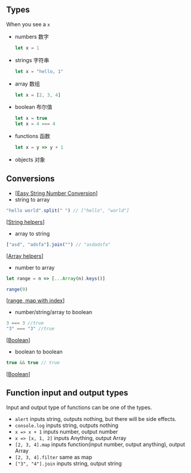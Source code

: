 ## Types
When you see a `x`
- numbers 数字
	```js
	let x = 1
	```
- strings 字符串
	```js
	let x = "hello, 1"
	```
- array 数组
	``` js
	let x = [2, 3, 4]
	```
- boolean 布尔值
   ```js
   let x = true
   let x = 4 === 4
   ```
- functions 函数
	```js
	let x = y => y + 1
	```
- objects 对象

## Conversions
- [[Easy String Number Conversion]]
- string to array
```js
"hello world".split(" ") // ["hello", "world"]
```
[[String helpers]]

- array to string
```js
["asd", "adsfa"].join("") // "asdadsfa"
```
[[Array helpers]]

- number to array
```js
let range = n => [...Array(n).keys()]

range(9)

```
[[range, map with index]]

- number/string/array to boolean
```js
3 === 3 //true
"3" === "3" //true
```
[[Boolean]]

- boolean to boolean
```js
true && true // true
```
[[Boolean]]


## Function input and output types

Input and output type of functions can be one of the types.

- `alert` inputs string, outputs nothing,
but there will be side effects.
- `console.log` inputs string, outputs nothing
- `x => x + 1` inputs number, output number
- `x => [x, 1, 2]` inputs Anything, output Array
- `[2, 3, 4].map` inputs function(input number, output anything), output Array
- `[2, 3, 4].filter` same as map
- `["3", "4"].join` inputs string, output string

[//begin]: # "Autogenerated link references for markdown compatibility"
[Easy String Number Conversion]: <../Lesson 5/Easy String Number Conversion> "Easy String Number Conversion"
[String helpers]: <../Lesson 4/String helpers> "String helpers"
[Array helpers]: <../Lesson 4/Array helpers> "Array helpers"
[range, map with index]: <../Lesson 6/range, map with index> "range, map with index"
[Boolean]: <../Lesson 5/Boolean> "Boolean"
[//end]: # "Autogenerated link references"